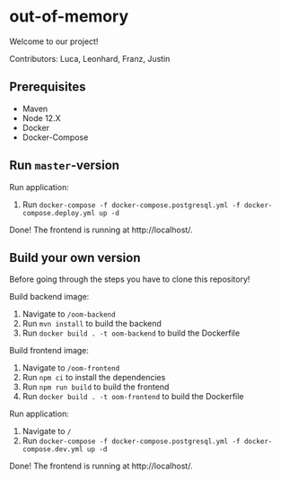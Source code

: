 # out-of-memory
Welcome to our project! 

Contributors: Luca, Leonhard, Franz, Justin

## Prerequisites
- Maven
- Node 12.X
- Docker
- Docker-Compose

## Run `master`-version

Run application:
1) Run `docker-compose -f docker-compose.postgresql.yml -f docker-compose.deploy.yml up -d`

Done! The frontend is running at http://localhost/.

## Build your own version

Before going through the steps you have to clone this repository!

Build backend image:
1) Navigate to `/oom-backend`
2) Run `mvn install` to build the backend
3) Run `docker build . -t oom-backend` to build the Dockerfile

Build frontend image:
1) Navigate to `/oom-frontend`
2) Run `npm ci` to install the dependencies
3) Run `npm run build` to build the frontend
4) Run `docker build . -t oom-frontend` to build the Dockerfile

Run application:
1) Navigate to `/`
2) Run `docker-compose -f docker-compose.postgresql.yml -f docker-compose.dev.yml up -d`

Done! The frontend is running at http://localhost/.
